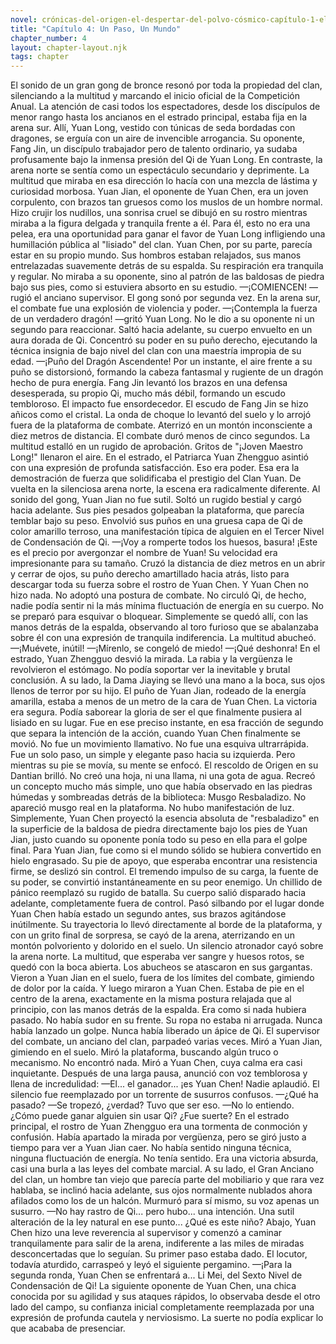 ```yaml
---
novel: crónicas-del-origen-el-despertar-del-polvo-cósmico-capítulo-1-el-sueño-del-soberano-y-el-lamento-del-dragón
title: "Capítulo 4: Un Paso, Un Mundo"
chapter_number: 4
layout: chapter-layout.njk
tags: chapter
---
```

El sonido de un gran gong de bronce resonó por toda la propiedad del clan, silenciando a la multitud y marcando el inicio oficial de la Competición Anual. La atención de casi todos los espectadores, desde los discípulos de menor rango hasta los ancianos en el estrado principal, estaba fija en la arena sur. Allí, Yuan Long, vestido con túnicas de seda bordadas con dragones, se erguía con un aire de invencible arrogancia. Su oponente, Fang Jin, un discípulo trabajador pero de talento ordinario, ya sudaba profusamente bajo la inmensa presión del Qi de Yuan Long.
En contraste, la arena norte se sentía como un espectáculo secundario y deprimente. La multitud que miraba en esa dirección lo hacía con una mezcla de lástima y curiosidad morbosa. Yuan Jian, el oponente de Yuan Chen, era un joven corpulento, con brazos tan gruesos como los muslos de un hombre normal. Hizo crujir los nudillos, una sonrisa cruel se dibujó en su rostro mientras miraba a la figura delgada y tranquila frente a él. Para él, esto no era una pelea, era una oportunidad para ganar el favor de Yuan Long infligiendo una humillación pública al "lisiado" del clan.
Yuan Chen, por su parte, parecía estar en su propio mundo. Sus hombros estaban relajados, sus manos entrelazadas suavemente detrás de su espalda. Su respiración era tranquila y regular. No miraba a su oponente, sino al patrón de las baldosas de piedra bajo sus pies, como si estuviera absorto en su estudio.
—¡COMIENCEN! —rugió el anciano supervisor.
El gong sonó por segunda vez.
En la arena sur, el combate fue una explosión de violencia y poder.
—¡Contempla la fuerza de un verdadero dragón! —gritó Yuan Long.
No le dio a su oponente ni un segundo para reaccionar. Saltó hacia adelante, su cuerpo envuelto en un aura dorada de Qi. Concentró su poder en su puño derecho, ejecutando la técnica insignia de bajo nivel del clan con una maestría impropia de su edad.
—¡Puño del Dragón Ascendente!
Por un instante, el aire frente a su puño se distorsionó, formando la cabeza fantasmal y rugiente de un dragón hecho de pura energía. Fang Jin levantó los brazos en una defensa desesperada, su propio Qi, mucho más débil, formando un escudo tembloroso.
El impacto fue ensordecedor. El escudo de Fang Jin se hizo añicos como el cristal. La onda de choque lo levantó del suelo y lo arrojó fuera de la plataforma de combate. Aterrizó en un montón inconsciente a diez metros de distancia.
El combate duró menos de cinco segundos.
La multitud estalló en un rugido de aprobación. Gritos de "¡Joven Maestro Long!" llenaron el aire. En el estrado, el Patriarca Yuan Zhengguo asintió con una expresión de profunda satisfacción. Eso era poder. Esa era la demostración de fuerza que solidificaba el prestigio del Clan Yuan.
De vuelta en la silenciosa arena norte, la escena era radicalmente diferente.
Al sonido del gong, Yuan Jian no fue sutil. Soltó un rugido bestial y cargó hacia adelante. Sus pies pesados golpeaban la plataforma, que parecía temblar bajo su peso. Envolvió sus puños en una gruesa capa de Qi de color amarillo terroso, una manifestación típica de alguien en el Tercer Nivel de Condensación de Qi.
—¡Voy a romperte todos los huesos, basura! ¡Este es el precio por avergonzar el nombre de Yuan!
Su velocidad era impresionante para su tamaño. Cruzó la distancia de diez metros en un abrir y cerrar de ojos, su puño derecho amartillado hacia atrás, listo para descargar toda su fuerza sobre el rostro de Yuan Chen.
Y Yuan Chen no hizo nada.
No adoptó una postura de combate. No circuló Qi, de hecho, nadie podía sentir ni la más mínima fluctuación de energía en su cuerpo. No se preparó para esquivar o bloquear. Simplemente se quedó allí, con las manos detrás de la espalda, observando al toro furioso que se abalanzaba sobre él con una expresión de tranquila indiferencia.
La multitud abucheó.
—¡Muévete, inútil! —¡Mírenlo, se congeló de miedo! —¡Qué deshonra!
En el estrado, Yuan Zhengguo desvió la mirada. La rabia y la vergüenza le revolvieron el estómago. No podía soportar ver la inevitable y brutal conclusión. A su lado, la Dama Jiaying se llevó una mano a la boca, sus ojos llenos de terror por su hijo.
El puño de Yuan Jian, rodeado de la energía amarilla, estaba a menos de un metro de la cara de Yuan Chen. La victoria era segura. Podía saborear la gloria de ser el que finalmente pusiera al lisiado en su lugar.
Fue en ese preciso instante, en esa fracción de segundo que separa la intención de la acción, cuando Yuan Chen finalmente se movió.
No fue un movimiento llamativo. No fue una esquiva ultrarrápida. Fue un solo paso, un simple y elegante paso hacia su izquierda.
Pero mientras su pie se movía, su mente se enfocó. El rescoldo de Origen en su Dantian brilló. No creó una hoja, ni una llama, ni una gota de agua. Recreó un concepto mucho más simple, uno que había observado en las piedras húmedas y sombreadas detrás de la biblioteca: Musgo Resbaladizo.
No apareció musgo real en la plataforma. No hubo manifestación de luz. Simplemente, Yuan Chen proyectó la esencia absoluta de "resbaladizo" en la superficie de la baldosa de piedra directamente bajo los pies de Yuan Jian, justo cuando su oponente ponía todo su peso en ella para el golpe final.
Para Yuan Jian, fue como si el mundo sólido se hubiera convertido en hielo engrasado.
Su pie de apoyo, que esperaba encontrar una resistencia firme, se deslizó sin control. El tremendo impulso de su carga, la fuente de su poder, se convirtió instantáneamente en su peor enemigo. Un chillido de pánico reemplazó su rugido de batalla.
Su cuerpo salió disparado hacia adelante, completamente fuera de control. Pasó silbando por el lugar donde Yuan Chen había estado un segundo antes, sus brazos agitándose inútilmente. Su trayectoria lo llevó directamente al borde de la plataforma, y con un grito final de sorpresa, se cayó de la arena, aterrizando en un montón polvoriento y dolorido en el suelo.
Un silencio atronador cayó sobre la arena norte.
La multitud, que esperaba ver sangre y huesos rotos, se quedó con la boca abierta. Los abucheos se atascaron en sus gargantas. Vieron a Yuan Jian en el suelo, fuera de los límites del combate, gimiendo de dolor por la caída. Y luego miraron a Yuan Chen.
Estaba de pie en el centro de la arena, exactamente en la misma postura relajada que al principio, con las manos detrás de la espalda. Era como si nada hubiera pasado. No había sudor en su frente. Su ropa no estaba ni arrugada. Nunca había lanzado un golpe. Nunca había liberado un ápice de Qi.
El supervisor del combate, un anciano del clan, parpadeó varias veces. Miró a Yuan Jian, gimiendo en el suelo. Miró la plataforma, buscando algún truco o mecanismo. No encontró nada. Miró a Yuan Chen, cuya calma era casi inquietante. Después de una larga pausa, anunció con voz temblorosa y llena de incredulidad:
—El... el ganador... ¡es Yuan Chen!
Nadie aplaudió. El silencio fue reemplazado por un torrente de susurros confusos.
—¿Qué ha pasado? —Se tropezó, ¿verdad? Tuvo que ser eso. —No lo entiendo. ¿Cómo puede ganar alguien sin usar Qi? ¿Fue suerte?
En el estrado principal, el rostro de Yuan Zhengguo era una tormenta de conmoción y confusión. Había apartado la mirada por vergüenza, pero se giró justo a tiempo para ver a Yuan Jian caer. No había sentido ninguna técnica, ninguna fluctuación de energía. No tenía sentido. Era una victoria absurda, casi una burla a las leyes del combate marcial.
A su lado, el Gran Anciano del clan, un hombre tan viejo que parecía parte del mobiliario y que rara vez hablaba, se inclinó hacia adelante, sus ojos normalmente nublados ahora afilados como los de un halcón. Murmuró para sí mismo, su voz apenas un susurro.
—No hay rastro de Qi... pero hubo... una intención. Una sutil alteración de la ley natural en ese punto... ¿Qué es este niño?
Abajo, Yuan Chen hizo una leve reverencia al supervisor y comenzó a caminar tranquilamente para salir de la arena, indiferente a las miles de miradas desconcertadas que lo seguían. Su primer paso estaba dado.
El locutor, todavía aturdido, carraspeó y leyó el siguiente pergamino. —¡Para la segunda ronda, Yuan Chen se enfrentará a... Li Mei, del Sexto Nivel de Condensación de Qi!
La siguiente oponente de Yuan Chen, una chica conocida por su agilidad y sus ataques rápidos, lo observaba desde el otro lado del campo, su confianza inicial completamente reemplazada por una expresión de profunda cautela y nerviosismo. La suerte no podía explicar lo que acababa de presenciar.
